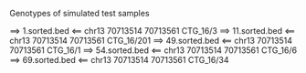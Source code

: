 Genotypes of simulated test samples

==> 1.sorted.bed <==
chr13 70713514 70713561 CTG_16/3
==> 11.sorted.bed <==
chr13 70713514 70713561 CTG_16/201
==> 49.sorted.bed <==
chr13 70713514 70713561 CTG_16/1
==> 54.sorted.bed <==
chr13 70713514 70713561 CTG_16/6
==> 69.sorted.bed <==
chr13 70713514 70713561 CTG_16/34

